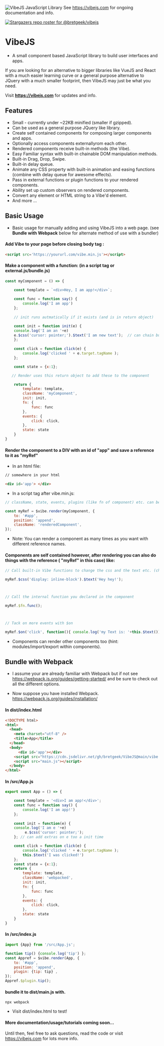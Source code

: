 
![VibeJS JavaScript Library](images/logo.jpg?raw=true "VibeJS")
See https://vibejs.com for ongoing documentation and info.


[![Stargazers repo roster for @bretgeek/vibejs](https://reporoster.com/stars/bretgeek/vibejs)](https://github.com/bretgeek/vibejs/stargazers)



# VibeJS
* A small component based JavaScript library to build user interfaces and apps.

If you are looking for an alternative to bigger libraries like VueJS and React with a much easier learning curve or a general purpose alternative to JQuery with a much smaller footprint, then VibeJS may just be what you need.

Visit **https://vibejs.com** for updates and info.

## Features
* Small - currently under ~22KB minified (smaller if gzipped).
* Can be used as a general purpose JQuery like library.
* Create self contained components for composing larger components and apps.
* Optionally access components externallyrom each other.
* Rendered components receive built-in methods (the Vibe).
* Easy Familiar syntax with built-in chainable DOM manipulation methods.
* Built-in Drag, Drop, Swipe.
* Built-in delay queue.
* Animate any CSS property with built-in animation and easing functions (combine with delay queue for awesome effects).
* Pass in external functions or plugin functions to your rendered components.
* Ability set up custom observers on rendered components.
* Convert any element or HTML string to a Vibe'd element.
* And more ...

## Basic Usage

* Basic usage for manually adding and using VibeJS into a web page. (see **Bundle with Webpack** below for alternate method of use with a bundler)

#### Add Vibe to your page before closing body tag :

```html
<script src='https://yoururl.com/vibe.min.js'></script>
```


#### Make a component with a function: (in a script tag or external.js/bundle.js)

```js
const myComponent = () => {

    const template = `<div>Hey, I am app!</div>`;
    
    const func = function say() {
        console.log('I am app')
    };
    
    // init runs autmatically if it exists (and is in return object)

    const init = function init(e) {
    console.log('I am an '+e)
    e.$css('cursor: pointer;').$text('I am new text');  // can chain built-in e.$fns DOM methods! 
    }; 
    
    const click = function click(e) {
        console.log('clicked ' + e.target.tagName );
    };  

    const state = {x:1};

   // Render uses this return object to add these to the component

    return {
        template: template,
        className: 'myComponent',
        init: init,
        fn: { 
            func: func
        },  
        events: {
            click: click,
        },  
        state: state
    }   
}   
```

#### Render the component to a DIV with an id of "app" and save a reference to it as "myRef"

* In an html file:
```html
// somewhere in your html

<div id='app'> </div>
```

* In a script tag after vibe.min.js:
```js
// className, state, events, plugins (like fn of component) etc. can be added here too

const myRef = $vibe.render(myComponent, {
    to: '#app',
    position: 'append',
    className: 'renderedComponent',
});
```
 * Note: You can render a component as many times as you want with different reference names.


#### Components are self contained however, after rendering you can also do things with the reference ( "myRef" in this case)  like:
```js
// Call built-in Vibe functions to change the css and the text etc. (chainable).

myRef.$css('display: inline-block').$text('Hey hey!');



// Call the internal function you declared in the component

myRef.$fn.func(); 



// Tack on more events with $on 

myRef.$on('click', function(){ console.log('my Text is: '+this.$text()) });
```

* Components can render other components too (hint: modules/import/export within components).


## Bundle with Webpack

* I assume your are already familiar with Webpack but if not see https://webpack.js.org/guides/getting-started/  and be sure to check out all the different options.

* Now suppose you have installed Webpack. https://webpack.js.org/guides/installation/ 


#### In dist/index.html

```html
<!DOCTYPE html>
<html>
  <head>
    <meta charset="utf-8" />
    <title>App</title>
  </head>
  <body>
      <div id='app'></div>
    <script src="https://cdn.jsdelivr.net/gh/bretgeek/VibeJS@main/vibe.min.js"></script>
    <script src="main.js"></script>
  </body>
</html>
```



#### In /src/App.js

```js
export const App = () => {

    const template = '<div>I am app!</div>';
    const func = function say() {
        console.log('I am app!')
    };  
    
    const init = function(e) {
    console.log('I am e '+e)
         e.$css('cursor: pointer;');
    }; // can add extras on e too a init time

    const click = function click(e) {
        console.log('clicked ' + e.target.tagName );
        this.$text('I was clicked!')
    };  
    const state = {x:1};
    return {
        template: template,
        className: 'webpacked',
        init: init,
        fn: {
            func: func
        },  
        events: {
            click: click,
        },  
        state: state
    }   
}
```

#### In /src/index.js

```js
import {App} from '/src/App.js';

function tip() {console.log('tip') };
const Appref = $vibe.render(App, {
    to: '#app',
    position: 'append',
    plugin: {tip: tip} ,
});
Appref.$plugin.tip();
```

#### bundle it to dist/main.js  with.

```
npx webpack
```
* Visit dist/index.html to test!



#### More documentation/usage/tutorials coming soon...

Until then, feel free to ask questions, read the code or visit https://vibejs.com for lots more info.




